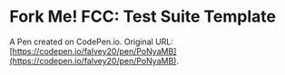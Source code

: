 # Fork Me! FCC: Test Suite Template

A Pen created on CodePen.io. Original URL: [https://codepen.io/falvey20/pen/PoNyaMB](https://codepen.io/falvey20/pen/PoNyaMB).


